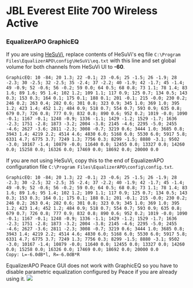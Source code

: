 # JBL Everest Elite 700 Wireless Active
### EqualizerAPO GraphicEQ
If you are using [HeSuVi](https://sourceforge.net/projects/hesuvi/), replace contents of HeSuVi's eq file `C:\Program Files\EqualizerAPO\config\HeSuVi\eq.txt` with this line and set global volume for both channels from HeSuVi UI to **-60**.
```
GraphicEQ: 10 -84; 20 1.3; 22 -0.1; 23 -0.6; 25 -1.5; 26 -1.9; 28 -2.3; 30 -2.5; 32 -2.5; 35 -2.4; 37 -2.2; 40 -1.9; 42 -1.7; 45 -1.4; 49 -0.9; 52 -0.6; 56 -0.2; 59 0.0; 64 0.5; 68 0.8; 73 1.1; 78 1.4; 83 1.6; 89 1.6; 95 1.4; 102 1.2; 109 1.1; 117 0.9; 125 0.7; 134 0.5; 143 0.3; 153 0.3; 164 0.1; 175 0.1; 188 0.1; 201 -0.1; 215 -0.0; 230 0.2; 246 0.2; 263 0.4; 282 0.6; 301 0.8; 323 0.9; 345 1.0; 369 1.0; 395 1.2; 423 1.4; 452 1.2; 484 0.9; 518 0.7; 554 0.7; 593 0.9; 635 0.8; 679 0.7; 726 0.8; 777 0.9; 832 0.8; 890 0.6; 952 0.2; 1019 -0.0; 1090 -0.1; 1167 -0.1; 1248 -0.9; 1336 -1.1; 1429 -1.2; 1529 -1.7; 1636 -2.3; 1751 -2.8; 1873 -3.2; 2004 -3.8; 2145 -4.6; 2295 -5.0; 2455 -4.6; 2627 -3.6; 2811 -2.3; 3008 -0.7; 3219 0.6; 3444 1.0; 3685 0.8; 3943 1.4; 4219 2.2; 4514 4.6; 4830 6.0; 5168 6.0; 5530 6.0; 5917 5.8; 6331 4.7; 6775 3.7; 7249 1.3; 7756 0.3; 8299 -1.5; 8880 -3.1; 9502 -3.0; 10167 -1.4; 10879 -0.0; 11640 0.0; 12455 0.0; 13327 0.0; 14260 0.0; 15258 0.0; 16326 0.0; 17469 0.0; 18692 0.0; 20000 0.0
```
If you are not using HeSuVi, copy this to the end of EqualizerAPO configuration file `C:\Program Files\EqualizerAPO\config\config.txt`.
```
GraphicEQ: 10 -84; 20 1.3; 22 -0.1; 23 -0.6; 25 -1.5; 26 -1.9; 28 -2.3; 30 -2.5; 32 -2.5; 35 -2.4; 37 -2.2; 40 -1.9; 42 -1.7; 45 -1.4; 49 -0.9; 52 -0.6; 56 -0.2; 59 0.0; 64 0.5; 68 0.8; 73 1.1; 78 1.4; 83 1.6; 89 1.6; 95 1.4; 102 1.2; 109 1.1; 117 0.9; 125 0.7; 134 0.5; 143 0.3; 153 0.3; 164 0.1; 175 0.1; 188 0.1; 201 -0.1; 215 -0.0; 230 0.2; 246 0.2; 263 0.4; 282 0.6; 301 0.8; 323 0.9; 345 1.0; 369 1.0; 395 1.2; 423 1.4; 452 1.2; 484 0.9; 518 0.7; 554 0.7; 593 0.9; 635 0.8; 679 0.7; 726 0.8; 777 0.9; 832 0.8; 890 0.6; 952 0.2; 1019 -0.0; 1090 -0.1; 1167 -0.1; 1248 -0.9; 1336 -1.1; 1429 -1.2; 1529 -1.7; 1636 -2.3; 1751 -2.8; 1873 -3.2; 2004 -3.8; 2145 -4.6; 2295 -5.0; 2455 -4.6; 2627 -3.6; 2811 -2.3; 3008 -0.7; 3219 0.6; 3444 1.0; 3685 0.8; 3943 1.4; 4219 2.2; 4514 4.6; 4830 6.0; 5168 6.0; 5530 6.0; 5917 5.8; 6331 4.7; 6775 3.7; 7249 1.3; 7756 0.3; 8299 -1.5; 8880 -3.1; 9502 -3.0; 10167 -1.4; 10879 -0.0; 11640 0.0; 12455 0.0; 13327 0.0; 14260 0.0; 15258 0.0; 16326 0.0; 17469 0.0; 18692 0.0; 20000 0.0
Copy: L=-6.0dB*l, R=-6.0dB*R
```
EqualizerAPO Peace GUI does not work with GraphicEQ so you have to disable parametric equalization configured by Peace if you are already using it.
![](https://raw.githubusercontent.com/jaakkopasanen/AutoEq/master/results/SBAF-Serious/innerfidelity/onear/JBL%20Everest%20Elite%20700%20Wireless%20Active/JBL%20Everest%20Elite%20700%20Wireless%20Active.png)
